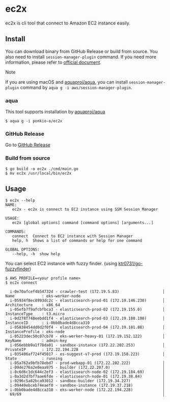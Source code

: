 # ec2x

ec2x is cli tool that connect to Amazon EC2 instance easily.

## Install

You can download binary from GitHub Release or build from source. You also need to install `session-manager-plugin` command. If you need more information, please refer to [official document](https://docs.aws.amazon.com/systems-manager/latest/userguide/session-manager-working-with-install-plugin.html).

> [!NOTE]  
> If you are using macOS and [aquaproj/aqua](https://github.com/aquaproj/aqua), you can install `session-manager-plugin` command by `aqua g -i aws/session-manager-plugin`.

### aqua

This tool supports installation by [aquaproj/aqua](https://github.com/aquaproj/aqua)

```console
$ aqua g -i ponkio-o/ec2x
```

### GitHub Release

Go to [GitHub Release](https://github.com/ponkio-o/ec2x/releases)

### Build from source

```console
$ go build -o ec2x ./cmd/main.go
$ mv ec2x /usr/local/bin/ec2x
```

## Usage

```console
$ ec2x --help
NAME:
   ec2x - ec2x is connect to EC2 instance using SSM Session Manager

USAGE:
   ec2x [global options] command [command options] [arguments...]

COMMANDS:
   connect  Connect to EC2 instance with Session Manager
   help, h  Shows a list of commands or help for one command

GLOBAL OPTIONS:
   --help, -h  show help
```

You can select EC2 instance with fuzzy finder. (using [ktr0731/go-fuzzyfinder](https://github.com/ktr0731/go-fuzzyfinder))

```console
$ AWS_PROFILE=<your profile name>
$ ec2x connect

  i-0e70afcef4b54732d - crawler-test (172.19.5.83)                   │  Name            : eks-worker-node
  i-05934f8ec8993dc2c - elasticsearch-prod-01 (172.19.146.230)       │  Architecture    : x86_64
  i-05efb7f9afcbfbca3 - elasticsearch-prod-02 (172.19.155.0)         │  InstanceType    : t3.micro
  i-0d278f748eebdd1f4 - elasticsearch-prod-03 (172.19.180.100)       │  InstanceID      : i-0bb0bade4d8cca310
  i-05838454dd0d2f0f4 - elasticsearch-prod-04 (172.19.181.88)        │  InstanceProfile : eks-node
  i-05223dec50c07cb78 - eks-worker-heavy-01 (172.19.152.122)         │  KeyName         : admin-key
  i-056ebbb9a1f78da01 - sandbox-instance (172.22.202.253)            │  PrivateIP       : 172.22.194.228
  i-035406af724f45017 - es-suggest-v7-prod (172.19.158.223)          │  State           : running
  i-05a762a9bfb78ebd7 - prod-webapp-01 (172.22.202.222)              │
  i-09de276a2e0eaa975 - builder (172.22.207.0)                       │
  i-0c6d6c1dc644c2ef3 - elasticsearch-node-02 (172.19.184.69)        │
  i-0a3d2d7bf7aae6fde - elasticsearch-node-01 (172.19.38.84)         │
  i-0296c5a82bca93012 - sandbox-builder (172.19.34.227)              │
  i-09449ebceb74eaef0 - sandbox-instance (172.19.37.218)             │
> i-0bb0bade4d8cca310 - eks-worker-node (172.22.194.228)             │
  69/69                                                              │
```

